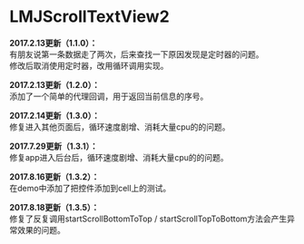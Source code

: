 # LMJScrollTextView2

**2017.2.13更新（1.1.0）：**                       
有朋友说第一条数据走了两次，后来查找一下原因发现是定时器的问题。           
修改后取消使用定时器，改用循环调用实现。      
                
**2017.2.13更新（1.2.0）：**                       
添加了一个简单的代理回调，用于返回当前信息的序号。     
            
**2017.2.14更新（1.3.0）：**                  
修复进入其他页面后，循环速度剧增、消耗大量cpu的的问题。     
                
**2017.7.29更新（1.3.1）：**                                             
修复app进入后台后，循环速度剧增、消耗大量cpu的的问题。       
                     
**2017.8.16更新（1.3.2）：**                                
在demo中添加了把控件添加到cell上的测试。     
                    
**2017.8.18更新（1.3.5）：**                          
修复了反复调用startScrollBottomToTop / startScrollTopToBottom方法会产生异常效果的问题。                         
